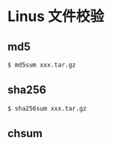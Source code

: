 # Linus 文件校验

## md5

```bash
$ md5sum xxx.tar.gz
```

## sha256

```bash
$ sha256sum xxx.tar.gz
```

## chsum